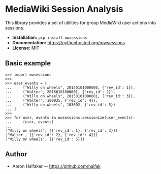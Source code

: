 # MediaWiki Session Analysis

This library provides a set of utilities for group MediaWiki user actions into
sessions.  

* **Installation:** ``pip install mwsessions``
* **Documentation:** https://pythonhosted.org/mwsessions
* **License:** MIT

## Basic example

    >>> import mwsessions
    >>>
    >>> user_events = [
    ...     ("Willy on wheels", 20150101000000, {'rev_id': 1}),
    ...     ("Walter", 20150101000001, {'rev_id': 2}),
    ...     ("Willy on wheels", 20150101000001, {'rev_id': 3}),
    ...     ("Walter", 100035, {'rev_id': 4}),
    ...     ("Willy on wheels", 103602, {'rev_id': 5})
    ... ]
    >>>
    >>> for user, events in mwsessions.sessionize(user_events):
    ...     (user, events)
    ...
    ('Willy on wheels', [{'rev_id': 1}, {'rev_id': 3}])
    ('Walter', [{'rev_id': 2}, {'rev_id': 4}])
    ('Willy on wheels', [{'rev_id': 5}])

## Author
* Aaron Halfaker -- https://github.com/halfak
